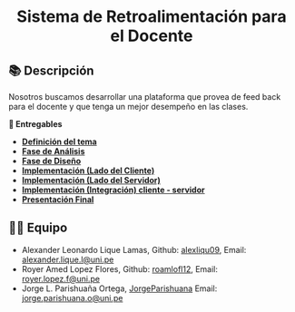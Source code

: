 <h1><center>Sistema de  Retroalimentación para el Docente</h1>

## 📚 Descripción
Nosotros buscamos desarrollar una plataforma que provea de feed back para el docente y que tenga un mejor desempeño en las clases.

**📝 Entregables**

- [**Definición del tema**]()
- [**Fase de Análisis**]()
- [**Fase de Diseño**]()
- [**Implementación (Lado del Cliente)**]()
- [**Implementación (Lado del Servidor)**]()
- [**Implementación (Integración) cliente - servidor**]()
- [**Presentación Final**]()

## 👨‍💻 Equipo
* Alexander Leonardo Lique Lamas, Github: [alexliqu09](https://github.com/alexliqu09), Email: alexander.lique.l@uni.pe
* Royer Amed Lopez Flores, Github: [roamlofl12](https://github.com/roamlofl12), Email: royer.lopez.f@uni.pe 
* Jorge L. Parishuaña Ortega, [JorgeParishuana](https://github.com/JorgeParishuana) Email: jorge.parishuana.o@uni.pe
